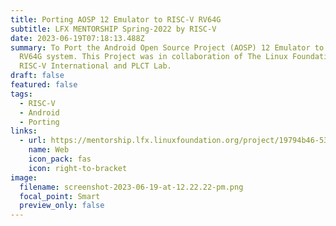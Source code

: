 ```yaml
---
title: Porting AOSP 12 Emulator to RISC-V RV64G
subtitle: LFX MENTORSHIP Spring-2022 by RISC-V
date: 2023-06-19T07:18:13.488Z
summary: To Port the Android Open Source Project (AOSP) 12 Emulator to RISC-V
  RV64G system. This Project was in collaboration of The Linux Foundation (LFX),
  RISC-V International and PLCT Lab.
draft: false
featured: false
tags:
  - RISC-V
  - Android
  - Porting
links:
  - url: https://mentorship.lfx.linuxfoundation.org/project/19794b46-5311-4fcc-86dd-6393061fb7ec
    name: Web
    icon_pack: fas
    icon: right-to-bracket
image:
  filename: screenshot-2023-06-19-at-12.22.22-pm.png
  focal_point: Smart
  preview_only: false
---
```

